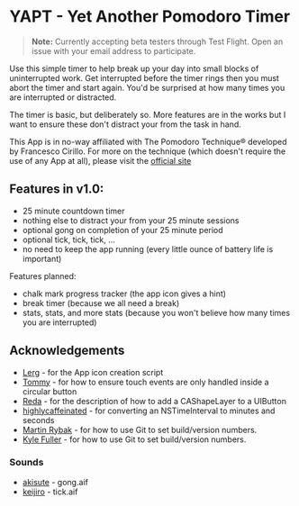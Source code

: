 # YAPT - Yet Another Pomodoro Timer #

> **Note:** 
> Currently accepting beta testers through Test Flight. Open an issue with your email address to participate.

Use this simple timer to help break up your day into small blocks of uninterrupted work. Get interrupted before the timer rings then you must abort the timer and start again. You'd be surprised at how many times you are interrupted or distracted.

The timer is basic, but deliberately so. More features are in the works but I want to ensure these don't distract your from the task in hand.

This App is in no-way affiliated with The Pomodoro Technique® developed by Francesco Cirillo. For more on the technique (which doesn't require the use of any App at all), please visit the [official site](http://pomodorotechnique.com/)

## Features in v1.0:
 - 25 minute countdown timer
 - nothing else to distract your from your 25 minute sessions
 - optional gong on completion of your 25 minute period
 - optional tick, tick, tick, ...
 - no need to keep the app running (every little ounce of battery life is important)

Features planned:
 - chalk mark progress tracker (the app icon gives a hint)
 - break timer (because we all need a break)
 - stats, stats, and more stats (because you won't believe how many times you are interrupted)


## Acknowledgements ##
 - [Lerg](https://gist.github.com/Lerg/b0a643a13f751747976f) - for the App icon creation script
 - [Tommy](http://stackoverflow.com/a/13755158) - for how to ensure touch events are only handled inside a circular button
 - [Reda](http://robots.thoughtbot.com/designing-for-ios-taming-uibutton) - for the description of how to add a CAShapeLayer to a UIButton
 - [highlycaffeinated](http://stackoverflow.com/questions/6253666/make-a-two-digit-string-from-a-single-digit-integer) - for converting an NSTimeInterval to minutes and seconds
 - [Martin Rybak](http://objcsharp.wordpress.com/2013/10/01/how-to-automatically-update-xcode-build-numbers-from-git/) - for how to use Git to set build/version numbers.
 - [Kyle Fuller](http://kylefuller.co.uk/posts/versioning-with-xcode-and-git/) - for how to use Git to set build/version numbers.

### Sounds ###
 - [akisute](https://github.com/akisute/YourTurn/blob/master/gong.aif) - gong.aif
 - [keijiro](https://github.com/keijiro/cl/blob/master/Assets/Audio%20Clips/Tick.aif) - tick.aif
